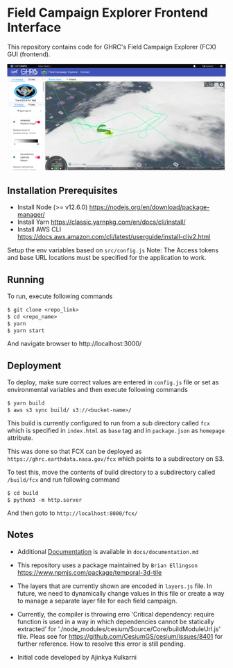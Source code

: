 # Field Campaign Explorer Frontend Interface

This repository contains code for GHRC's Field Campaign Explorer (FCX) GUI (frontend).

![Image](fcx-screenshot.png)

## Installation Prerequisites

- Install Node (>= v12.6.0) https://nodejs.org/en/download/package-manager/
- Install Yarn https://classic.yarnpkg.com/en/docs/cli/install/
- Install AWS CLI https://docs.aws.amazon.com/cli/latest/userguide/install-cliv2.html

 Setup the env variables based on `src/config.js` 
 Note: The Access tokens and base URL locations must be specified for the application to work.


## Running

To run, execute following commands

```console
$ git clone <repo_link>
$ cd <repo_name>
$ yarn
$ yarn start
```

And navigate browser to http://localhost:3000/

## Deployment

To deploy, make sure correct values are entered in `config.js` file or set as environmental variables and then execute following commands

```console
$ yarn build
$ aws s3 sync build/ s3://<bucket-name>/
```

This build is currently configured to run from a sub directory called `fcx` which is specified in `index.html` as `base` tag and in `package.json` as `homepage` attribute.

This was done so that FCX can be deployed as `https://ghrc.earthdata.nasa.gov/fcx` which points to a subdirectory on S3.

To test this, move the contents of build directory to a subdirectory called `/build/fcx` and run following command

```console
$ cd build
$ python3 -m http.server
```

And then goto to `http://localhost:8000/fcx/`

## Notes

- Additional [Documentation](docs/documentation.md) is available in `docs/documentation.md`

- This repository uses a package maintained by `Brian Ellingson` https://www.npmjs.com/package/temporal-3d-tile

- The layers that are currently shown are encoded in `layers.js` file. In future, we need to dynamically change values in this file or create a way to manage a separate layer file for each field campaign.

- Currently, the compiler is throwing erro 'Critical dependency: require function is used in a way in which dependencies cannot be statically extracted' for './node_modules/cesium/Source/Core/buildModuleUrl.js' file. Pleas see for https://github.com/CesiumGS/cesium/issues/8401 for further reference. How to resolve this error is still pending.

- Initial code developed by Ajinkya Kulkarni